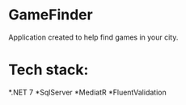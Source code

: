 # GameFinder
Application created to help find games in your city.


# Tech stack:
*.NET 7
*SqlServer
*MediatR
*FluentValidation

